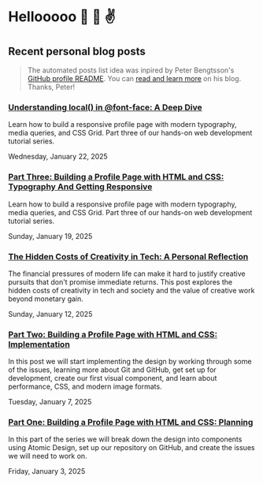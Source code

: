 # Hellooooo 👋 🤘 ✌️

## Recent personal blog posts

> The automated posts list idea was inpired by Peter Bengtsson's [GitHub profile README](https://github.com/peterbe/peterbe).
> You can [read and learn more](https://www.peterbe.com/plog/index-of-blog-posts-github-profile-page) on his blog. Thanks, Peter!

<!-- blog posts -->
### [Understanding local() in @font-face: A Deep Dive](https://schalkneethling.com/posts/understanding-local-in-at-font-face-a-deep-dive/)

Learn how to build a responsive profile page with modern typography, media queries, and CSS Grid. Part three of our hands-on web development tutorial series.

Wednesday, January 22, 2025

### [Part Three: Building a Profile Page with HTML and CSS: Typography And Getting Responsive](https://schalkneethling.com/posts/build-a-profile-page-html-css-part3-wrap-up/)

Learn how to build a responsive profile page with modern typography, media queries, and CSS Grid. Part three of our hands-on web development tutorial series.

Sunday, January 19, 2025

### [The Hidden Costs of Creativity in Tech: A Personal Reflection](https://schalkneethling.com/posts/the-hidden-costs-of-creativity-in-tech-a-personal-reflection/)

The financial pressures of modern life can make it hard to justify creative pursuits that don't promise immediate returns. This post explores the hidden costs of creativity in tech and society and the value of creative work beyond monetary gain.

Sunday, January 12, 2025

### [Part Two: Building a Profile Page with HTML and CSS: Implementation](https://schalkneethling.com/posts/build-a-profile-page-html-css-part2-impl/)

In this post we will start implementing the design by working through some of the issues, learning more about Git and GitHub, get set up for development, create our first visual component, and learn about performance, CSS, and modern image formats.

Tuesday, January 7, 2025

### [Part One: Building a Profile Page with HTML and CSS: Planning](https://schalkneethling.com/posts/build-a-profile-page-html-css-planning/)

In this part of the series we will break down the design into components using Atomic Design, set up our repository on GitHub, and create the issues we will need to work on.

Friday, January 3, 2025
<!-- /blog posts -->

<!--
**schalkneethling/schalkneethling** is a ✨ _special_ ✨ repository because its `README.md` (this file) appears on your GitHub profile.

Here are some ideas to get you started:

- 🔭 I’m currently working on ...
- 🌱 I’m currently learning ...
- 👯 I’m looking to collaborate on ...
- 🤔 I’m looking for help with ...
- 💬 Ask me about ...
- 📫 How to reach me: ...
- 😄 Pronouns: ...
- ⚡ Fun fact: ...
-->
